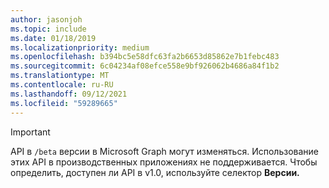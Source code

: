 ```yaml
---
author: jasonjoh
ms.topic: include
ms.date: 01/18/2019
ms.localizationpriority: medium
ms.openlocfilehash: b394bc5e58dfc63fa2b6653d85862e7b1febc483
ms.sourcegitcommit: 6c04234af08efce558e9bf926062b4686a84f1b2
ms.translationtype: MT
ms.contentlocale: ru-RU
ms.lasthandoff: 09/12/2021
ms.locfileid: "59289665"
---
```

<!-- markdownlint-disable MD041-->

> [!IMPORTANT]
> API в `/beta` версии в Microsoft Graph могут изменяться. Использование этих API в производственных приложениях не поддерживается. Чтобы определить, доступен ли API в v1.0, используйте селектор **Версии.**
